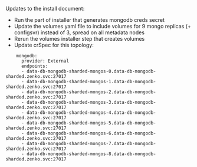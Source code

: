 
Updates to the install document:
- Run the part of installer that generates mongodb creds secret
- Update the volumes yaml file to include volumes for 9 mongo replicas (+ configsvr) instead of 3, spread on all metadata nodes
- Rerun the volumes installer step that creates volumes
- Update crSpec for this topology:
```
    mongodb:
      provider: External
      endpoints:
      - data-db-mongodb-sharded-mongos-0.data-db-mongodb-sharded.zenko.svc:27017
      - data-db-mongodb-sharded-mongos-1.data-db-mongodb-sharded.zenko.svc:27017
      - data-db-mongodb-sharded-mongos-2.data-db-mongodb-sharded.zenko.svc:27017
      - data-db-mongodb-sharded-mongos-3.data-db-mongodb-sharded.zenko.svc:27017
      - data-db-mongodb-sharded-mongos-4.data-db-mongodb-sharded.zenko.svc:27017
      - data-db-mongodb-sharded-mongos-5.data-db-mongodb-sharded.zenko.svc:27017
      - data-db-mongodb-sharded-mongos-6.data-db-mongodb-sharded.zenko.svc:27017
      - data-db-mongodb-sharded-mongos-7.data-db-mongodb-sharded.zenko.svc:27017
      - data-db-mongodb-sharded-mongos-8.data-db-mongodb-sharded.zenko.svc:27017
```
